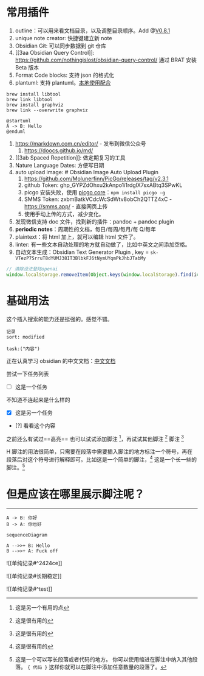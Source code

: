 # 常用插件
1. outline：可以用来看文档目录，以及调整目录顺序。Add @[V0.8.1](https://forum.obsidian.md/t/obsidian-release-v0-8-1/3487)
2. unique note creator: 快捷键建立新 note
3. Obsidian Git: 可以同步数据到 git 仓库
4. [[3aa Obsidian Query Control]]: https://github.com/nothingislost/obsidian-query-control/ 通过 BRAT 安装 Beta 版本
5. Format Code blocks: 支持 json 的格式化
6. plantuml: 支持 plantuml。[本地使用配合](https://plantuml.com/zh/download) 
```shell
brew install libtool 
brew link libtool 
brew install graphviz 
brew link --overwrite graphviz
```

```plantuml
@startuml
A -> B: Hello
@enduml
```
1. https://markdown.com.cn/editor/ - 发布到微信公众号
	1. https://doocs.github.io/md/
2. [[3ab Spaced Repetition]]: 做定期复习的工具
3. Nature Language Dates: 方便写日期
4. auto upload image: # Obsidian Image Auto Upload Plugin
	1. https://github.com/Molunerfinn/PicGo/releases/tag/v2.3.1
	2. github Token: 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
	3. picgo 安装失败，使用 [picgo core](https://picgo.github.io/PicGo-Core-Doc/zh/guide/getting-started.html#%E5%85%A8%E5%B1%80%E5%AE%89%E8%A3%85)：`npm install picgo -g`
	4. SMMS Token: zxbmBatkVCdcWcSdWtv8obCh2QTTZ4xC  - https://smms.app/ - 直接网页上传
	5. 使用手动上传的方式，减少变化。
5. 发现微信支持 doc 文件，找到新的插件：pandoc + pandoc plugin
6. **periodic notes**：周期性的文档，每日/每周/每月/每 Q/每年
7. plaintext：将 html 加上，就可以编辑 html 文件了。
8. linter: 有一些文本自动处理的地方就自动做了，比如中英文之间添加空格。
9. 自动文本生成：Obsidian Text Generator Plugin , key = `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`
```javascript
// 清除没法登陆openai
window.localStorage.removeItem(Object.keys(window.localStorage).find(i=>i.startsWith('@@auth0spajs')))
```

# 基础用法


这个插入搜索的能力还是挺强的。感觉不错。
```query
记录
sort: modified
```


```query
task:("内容")
```
正在认真学习 obsidian 的中文文档：[中文文档](https://publish.obsidian.md/help-zh/%E6%8F%92%E4%BB%B6/%E6%90%9C%E7%B4%A2)

尝试一下任务列表
- [ ] 这是一个任务

不知道不连起来是什么样的
- [x] 这是另一个任务
- [?] 看看这个内容

之前还么有试过==高亮==
也可以试试添加脚注 [^脚注 1]，再试试其他脚注 [^1]
脚注 [^1]
[^1]: 这是很有用的
[^脚注 1]: 这是另一个有用的点


H 脚注的用法很简单，只需要在段落中需要插入脚注的地方标注一个符号，再在段落后对这个符号进行解释即可。比如这是一个简单的脚注，[^1] 这是一个长一些的脚注。[^长脚注] 
[^1]: 很有用！ 
[^长脚注]: 这是一个可以写长段落或者代码的地方。 你可以使用缩进在脚注中纳入其他段落。 `{ 代码 }` 这样你就可以在脚注中添加任意数量的段落了。


# 但是应该在哪里展示脚注呢？





---

```plantuml
A -> B: 你好
B -> A: 你也好
```


```mermaid
sequenceDiagram

A -->>+ B: Hello
B -->>+ A: Fuck off
```


![[单纯记录#^2424ce]]

![[单纯记录#长期稳定]]


![[单纯记录#^test]]

